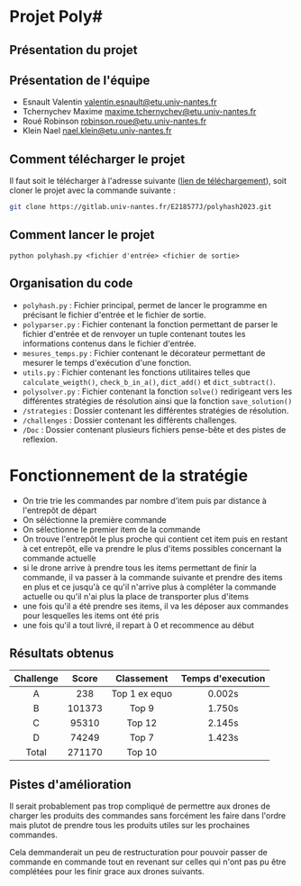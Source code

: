 # Projet Poly#

## Présentation du projet

## Présentation de l'équipe

- Esnault Valentin valentin.esnault@etu.univ-nantes.fr
- Tchernychev Maxime maxime.tchernychev@etu.univ-nantes.fr
- Roué Robinson robinson.roue@etu.univ-nantes.fr
- Klein Nael nael.klein@etu.univ-nantes.fr

## Comment télécharger le projet

Il faut soit le télécharger à l'adresse suivante ([lien de téléchargement](https://gitlab.univ-nantes.fr/E218577J/polyhash2023/-/archive/main/polyhash2023-main.zip)), soit cloner le projet avec la commande suivante :

```bash
git clone https://gitlab.univ-nantes.fr/E218577J/polyhash2023.git
```

## Comment lancer le projet

```
python polyhash.py <fichier d'entrée> <fichier de sortie>
```

## Organisation du code

- `polyhash.py` : Fichier principal, permet de lancer le programme en précisant le fichier d'entrée et le fichier de sortie.
- `polyparser.py` : Fichier contenant la fonction permettant de parser le fichier d'entrée et de renvoyer un tuple contenant toutes les informations contenus dans le fichier d'entrée.
- `mesures_temps.py` : Fichier contenant le décorateur permettant de mesurer le temps d'exécution d'une fonction.
- `utils.py` : Fichier contenant les fonctions utilitaires telles que `calculate_weigth()`, `check_b_in_a()`, `dict_add()` et `dict_subtract()`.
- `polysolver.py` : Fichier contenant la fonction `solve()` redirigeant vers les différentes stratégies de résolution ainsi que la fonction `save_solution()`
- `/strategies` : Dossier contenant les différentes stratégies de résolution.
- `/challenges` : Dossier contenant les différents challenges.
- `/Doc` : Dossier contenant plusieurs fichiers pense-bête et des pistes de reflexion.

# Fonctionnement de la stratégie
- On trie trie les commandes par nombre d'item puis par distance à l'entrepôt de départ
- On séléctionne la première commande
- On sélectionne le premier item de la commande
- On trouve l'entrepôt le plus proche qui contient cet item puis en restant à cet entrepôt, elle va prendre le plus d'items possibles concernant la commande actuelle
- si le drone arrive à prendre tous les items permettant de finir la commande, il va passer à la commande suivante et prendre des items en plus et ce jusqu'à ce qu'il n'arrive plus à compléter la commande actuelle ou qu'il n'ai plus la place de transporter plus d'items
- une fois qu'il a été prendre ses items, il va les déposer aux commandes pour lesquelles les items ont été pris
- une fois qu'il a tout livré, il repart à 0 et recommence au début

## Résultats obtenus

| Challenge | Score | Classement | Temps d'execution |
| :---------: | :---------: | :---------: | :---------: |
| A | 238 | Top 1 ex equo | 0.002s |
| B | 101373 | Top 9 | 1.750s |
| C | 95310 | Top 12 | 2.145s |
| D | 74249 | Top 7 | 1.423s |
| Total | 271170 | Top 10 |

## Pistes d'amélioration
Il serait probablement pas trop compliqué de permettre aux drones de charger les produits des commandes sans forcément les faire dans l'ordre mais plutot de prendre tous les produits utiles sur les prochaines commandes.

Cela demmanderait un peu de restructuration pour pouvoir passer de commande en commande tout en revenant sur celles qui n'ont pas pu être complétées pour les finir grace aux drones suivants.
